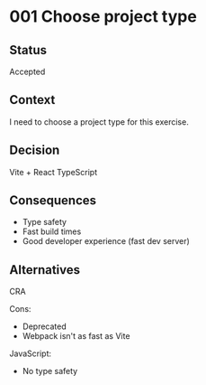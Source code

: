 # 001 Choose project type

## Status

Accepted

## Context

I need to choose a project type for this exercise.

## Decision

Vite + React TypeScript

## Consequences

- Type safety
- Fast build times
- Good developer experience (fast dev server)

## Alternatives

CRA

Cons:

- Deprecated
- Webpack isn't as fast as Vite

JavaScript:

- No type safety
